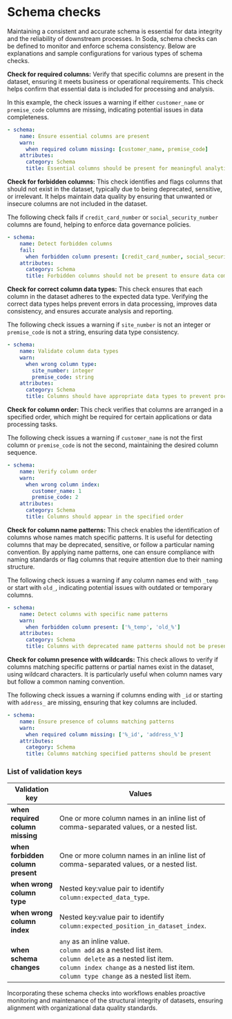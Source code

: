 # Schema checks

Maintaining a consistent and accurate schema is essential for data integrity and the reliability of downstream processes. In Soda, schema checks can be defined to monitor and enforce schema consistency. Below are explanations and sample configurations for various types of schema checks.

**Check for required columns:** Verify that specific columns are present in the dataset, ensuring it meets business or operational requirements. This check helps confirm that essential data is included for processing and analysis.

In this example, the check issues a warning if either `customer_name` or `premise_code` columns are missing, indicating potential issues in data completeness.

```yaml
- schema:
    name: Ensure essential columns are present
    warn:
      when required column missing: [customer_name, premise_code]
    attributes:
      category: Schema
      title: Essential columns should be present for meaningful analytics
```

**Check for forbidden columns:** This check identifies and flags columns that should not exist in the dataset, typically due to being deprecated, sensitive, or irrelevant. It helps maintain data quality by ensuring that unwanted or insecure columns are not included in the dataset.

The following check fails if `credit_card_number` or `social_security_number` columns are found, helping to enforce data governance policies.

```yaml
- schema:
    name: Detect forbidden columns
    fail:
      when forbidden column present: [credit_card_number, social_security_number]
    attributes:
      category: Schema
      title: Forbidden columns should not be present to ensure data compliance
```

**Check for correct column data types:** This check ensures that each column in the dataset adheres to the expected data type. Verifying the correct data types helps prevent errors in data processing, improves data consistency, and ensures accurate analysis and reporting.

The following check issues a warning if `site_number` is not an integer or `premise_code` is not a string, ensuring data type consistency.

```yaml
- schema:
    name: Validate column data types
    warn:
      when wrong column type:
        site_number: integer
        premise_code: string
    attributes:
      category: Schema
      title: Columns should have appropriate data types to prevent processing errors
```

**Check for column order:** This check verifies that columns are arranged in a specified order, which might be required for certain applications or data processing tasks.

The following check issues a warning if `customer_name` is not the first column or `premise_code` is not the second, maintaining the desired column sequence.

```yaml
- schema:
    name: Verify column order
    warn:
      when wrong column index:
        customer_name: 1
        premise_code: 2
    attributes:
      category: Schema
      title: Columns should appear in the specified order
```


**Check for column name patterns:** This check enables the identification of columns whose names match specific patterns. It is useful for detecting columns that may be deprecated, sensitive, or follow a particular naming convention. By applying name patterns, one can ensure compliance with naming standards or flag columns that require attention due to their naming structure.

The following check issues a warning if any column names end with `_temp` or start with `old_`, indicating potential issues with outdated or temporary columns.


```yaml
- schema:
    name: Detect columns with specific name patterns
    warn:
      when forbidden column present: ['%_temp', 'old_%']
    attributes:
      category: Schema
      title: Columns with deprecated name patterns should not be present
```

**Check for column presence with wildcards:** This check allows to verify if columns matching specific patterns or partial names exist in the dataset, using wildcard characters. It is particularly useful when column names vary but follow a common naming convention.

The following check issues a warning if columns ending with `_id` or starting with `address_` are missing, ensuring that key columns are included.

```yaml
- schema:
    name: Ensure presence of columns matching patterns
    warn:
      when required column missing: ['%_id', 'address_%']
    attributes:
      category: Schema
      title: Columns matching specified patterns should be present
```


### **List of validation keys**

| **Validation key**                | **Values**                                                                                                                                                                                                |
| --------------------------------- | --------------------------------------------------------------------------------------------------------------------------------------------------------------------------------------------------------- |
| **when required column missing**  | One or more column names in an inline list of comma-separated values, or a nested list.                                                                                                                   |
| **when forbidden column present** | One or more column names in an inline list of comma-separated values, or a nested list.                                                                                                                   |
| **when wrong column type**        | Nested key:value pair to identify `column:expected_data_type`.                                                                                                                                            |
| **when wrong column index**       | Nested key:value pair to identify `column:expected_position_in_dataset_index`.                                                                                                                            |
| **when schema changes**           | `any` as an inline value.<br>`column add` as a nested list item.<br>`column delete` as a nested list item.<br>`column index change` as a nested list item.<br>`column type change` as a nested list item. |


Incorporating these schema checks into workflows enables proactive monitoring and maintenance of the structural integrity of datasets, ensuring alignment with organizational data quality standards.

